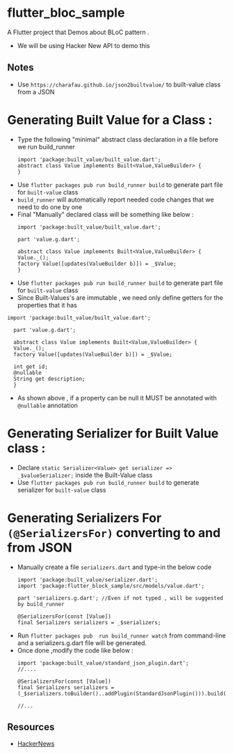 # flutter_bloc_sample

A Flutter project that Demos about BLoC pattern .

- We will be using Hacker New API to demo this

## Notes
- Use `https://charafau.github.io/json2builtvalue/` to built-value class from a JSON
# Generating Built Value for a Class :
  - Type the following "minimal" abstract class declaration in a file before we run build_runner
    ```
    import 'package:built_value/built_value.dart';
    abstract class Value implements Built<Value,ValueBuilder> {
    }
    ```
  -  Use `flutter packages pub run build_runner build` to generate part file for `built-value` class
  - `build_runner` will automatically report needed code changes that we need to do one by one
  - Final "Manually" declared class will be  something like below :
    ```
    import 'package:built_value/built_value.dart';
    
    part 'value.g.dart';
    
    abstract class Value implements Built<Value,ValueBuilder> {
    Value._();
    factory Value([updates(ValueBuilder b)]) = _$Value;
    }
    ```
  - Use `flutter packages pub run build_runner build` to generate part file for `built-value` class
  - Since Built-Values's are immutable , we need only define getters for the properties that it has
  ```
  import 'package:built_value/built_value.dart';
    
    part 'value.g.dart';
    
    abstract class Value implements Built<Value,ValueBuilder> {
    Value._();
    factory Value([updates(ValueBuilder b)]) = _$Value;
    
    int get id;
    @nullable
    String get description;
    }
  ```
  - As shown above , if a property can be null it MUST be annotated with `@nullable` annotation
    
  
# Generating Serializer for Built Value class : 
  - Declare `static Serializer<Value> get serializer => _$valueSerializer;` inside the Built-Value class 
  - Use `flutter packages pub run build_runner build` to generate serializer for `built-value` class 

# Generating Serializers For `(@SerializersFor)` converting to and from JSON 
  - Manually create a file `serializers.dart` and type-in the below code
    ```
    import 'package:built_value/serializer.dart';
    import 'package:flutter_block_sample/src/models/value.dart';
    
    part 'serializers.g.dart'; //Even if not typed , will be suggested by build_runner
    
    @SerializersFor(const [Value])
    final Serializers serializers = _$serializers;
    ```
  - Run `flutter packages pub  run build_runner watch` from command-line and a serializers.g.dart file will be generated.
  - Once done ,modify the code like below :
    ```
    import 'package:built_value/standard_json_plugin.dart';
    //....
    
    @SerializersFor(const [Value])
    final Serializers serializers = (_$serializers.toBuilder()..addPlugin(StandardJsonPlugin())).build();
    
    //...
    ```

## Resources 
- [HackerNews](https://github.com/HackerNews/API)



